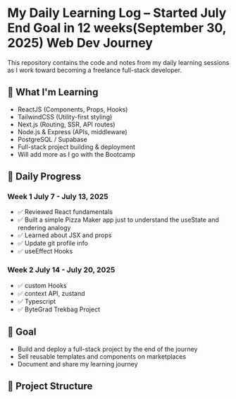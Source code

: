 # My Daily Learning Log – Started July End Goal in 12 weeks(September 30, 2025) Web Dev Journey

This repository contains the code and notes from my daily learning sessions as I work toward becoming a freelance full-stack developer.

## 🚀 What I'm Learning
- ReactJS (Components, Props, Hooks)
- TailwindCSS (Utility-first styling)
- Next.js (Routing, SSR, API routes)
- Node.js & Express (APIs, middleware)
- PostgreSQL / Supabase
- Full-stack project building & deployment
- Will add more as I go with the Bootcamp 

## 📅 Daily Progress

### Week 1 July 7 - July 13, 2025
- ✅ Reviewed React fundamentals
- ✅ Built a simple Pizza Maker app just to understand the useState and rendering analogy
- ✅ Learned about JSX and props
- ✅ Update git profile info
- ✅ useEffect Hooks

### Week 2 July 14 - July 20, 2025
-  ✅ custom Hooks
-  ✅ context API, zustand
-  ✅ Typescript
-  ✅ ByteGrad Trekbag Project


## 🧠 Goal
- Build and deploy a full-stack project by the end of the journey
- Sell reusable templates and components on marketplaces
- Document and share my learning journey

## 📂 Project Structure

